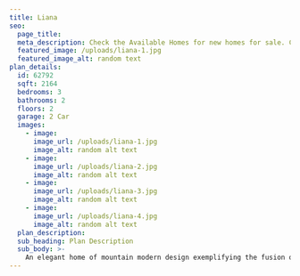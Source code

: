 ```yaml
---
title: Liana
seo:
  page_title:
  meta_description: Check the Available Homes for new homes for sale. Constructed with quality craftmanship and materials in Green Bay, Wisconsin.
  featured_image: /uploads/liana-1.jpg
  featured_image_alt: random text
plan_details:
  id: 62792
  sqft: 2164
  bedrooms: 3
  bathrooms: 2
  floors: 2
  garage: 2 Car
  images:
    - image:
      image_url: /uploads/liana-1.jpg
      image_alt: random alt text
    - image:
      image_url: /uploads/liana-2.jpg
      image_alt: random alt text
    - image:
      image_url: /uploads/liana-3.jpg
      image_alt: random alt text
    - image:
      image_url: /uploads/liana-4.jpg
      image_alt: random alt text
  plan_description:
  sub_heading: Plan Description
  sub_body: >-
    An elegant home of mountain modern design exemplifying the fusion of the clean crisp linear look of a very modern design into a mountainous environment. Soaring expanse of glass and natural reclaimed wood allows the homeowner the open living environment sought after by most of today's homebuyers. Additionally, many very private spaces are incorporated within the design for the separation of lifestyles for each person of the family's individual requirements. There is even a safe room incorporated in the home for the safety of the family. Simply stated, an amazing statement of the homeowners lifestyle and status statement.
---
```

